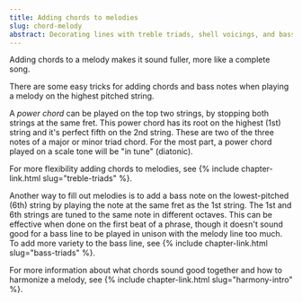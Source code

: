 ```yaml
---
title: Adding chords to melodies
slug: chord-melody
abstract: Decorating lines with treble triads, shell voicings, and bass notes.
---
```


Adding chords to a melody makes it sound fuller,
more like a complete song.

There are some easy tricks for adding chords and bass notes when playing a melody on the highest pitched string.

A *power chord* can be played on the top two strings,
by stopping both strings at the same fret.
This power chord has its root on the highest (1st) string
and it's perfect fifth on the 2nd string. 
These are two of the three notes of a major or minor triad chord.
For the most part,
a power chord played on a scale tone
will be "in tune" (diatonic).

For more flexibility adding chords to melodies,
see {% include chapter-link.html slug="treble-triads" %}.

Another way to fill out melodies 
is to add a bass note on the lowest-pitched (6th) string
by playing the note at the same fret as the 1st string. 
The 1st and 6th strings are tuned to the same note in different octaves.
This can be effective when done on the first beat of a phrase,
though it doesn't sound good for a bass line to be played in unison with the melody line too much.
To add more variety to the bass line,
see {% include chapter-link.html slug="bass-triads" %}.

For more information about what chords sound good together
and how to harmonize a melody,
see {% include chapter-link.html slug="harmony-intro" %}. 
